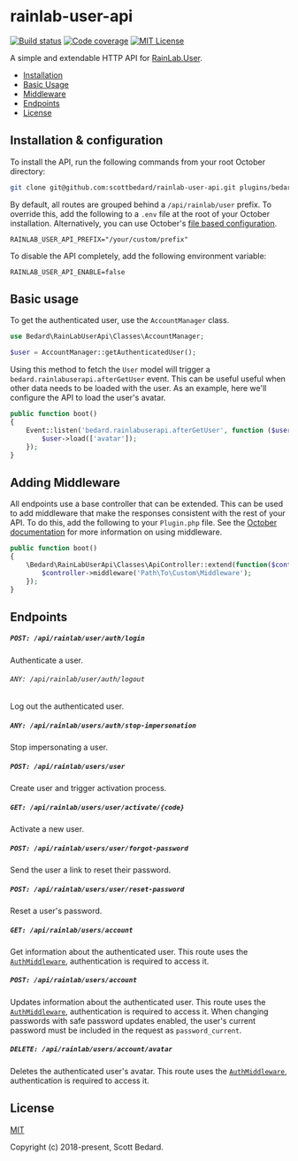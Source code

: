 # rainlab-user-api

[![Build status](https://img.shields.io/circleci/build/github/scottbedard/rainlab-user-api)](https://circleci.com/gh/scottbedard/rainlab-user-api)
[![Code coverage](https://img.shields.io/codecov/c/github/scottbedard/rainlab-user-api)](https://codecov.io/gh/scottbedard/rainlab-user-api)
[![MIT License](https://img.shields.io/github/license/scottbedard/rainlab-user-api?color=blue)](https://github.com/scottbedard/rainlab-user-api/blob/master/LICENSE)

A simple and extendable HTTP API for [RainLab.User](https://github.com/rainlab/user-plugin).

- [Installation](#installation--configuration)
- [Basic Usage](#basic-usage)
- [Middleware](#adding-middleware)
- [Endpoints](#endpoints)
- [License](#license)

## Installation & configuration

To install the API, run the following commands from your root October directory:

```bash
git clone git@github.com:scottbedard/rainlab-user-api.git plugins/bedard/rainlabuserapi
```

By default, all routes are grouped behind a `/api/rainlab/user` prefix. To override this, add the following to a `.env` file at the root of your October installation. Alternatively, you can use October's [file based configuration](https://octobercms.com/docs/plugin/settings#file-configuration).

```
RAINLAB_USER_API_PREFIX="/your/custom/prefix"
```

To disable the API completely, add the following environment variable:

```
RAINLAB_USER_API_ENABLE=false
```

## Basic usage

To get the authenticated user, use the `AccountManager` class.

```php
use Bedard\RainLabUserApi\Classes\AccountManager;

$user = AccountManager::getAuthenticatedUser();
```

Using this method to fetch the `User` model will trigger a `bedard.rainlabuserapi.afterGetUser` event. This can be useful useful when other data needs to be loaded with the user. As an example, here we'll configure the API to load the user's avatar.

```php
public function boot()
{
    Event::listen('bedard.rainlabuserapi.afterGetUser', function ($user) {
        $user->load(['avatar']);
    });
}
```

## Adding Middleware

All endpoints use a base controller that can be extended. This can be used to add middleware that make the responses consistent with the rest of your API. To do this, add the following to your `Plugin.php` file. See the [October documentation](https://octobercms.com/docs/plugin/registration#registering-middleware) for more information on using middleware.

```php
public function boot()
{
    \Bedard\RainLabUserApi\Classes\ApiController::extend(function($controller) {
        $controller->middleware('Path\To\Custom\Middleware');
    });
}
```

## Endpoints

##### `POST: /api/rainlab/user/auth/login`

Authenticate a user.

###### `ANY: /api/rainlab/user/auth/logout`

Log out the authenticated user.

##### `ANY: /api/rainlab/users/auth/stop-impersonation`

Stop impersonating a user.

##### `POST: /api/rainlab/users/user`

Create user and trigger activation process.

##### `GET: /api/rainlab/users/user/activate/{code}`

Activate a new user.

##### `POST: /api/rainlab/users/user/forgot-password`

Send the user a link to reset their password.

##### `POST: /api/rainlab/users/user/reset-password`

Reset a user's password.

##### `GET: /api/rainlab/users/account`

Get information about the authenticated user. This route uses the [`AuthMiddleware`](https://github.com/rainlab/user-plugin/blob/master/classes/AuthMiddleware.php), authentication is required to access it.

##### `POST: /api/rainlab/users/account`

Updates information about the authenticated user. This route uses the [`AuthMiddleware`](https://github.com/rainlab/user-plugin/blob/master/classes/AuthMiddleware.php), authentication is required to access it. When changing passwords with safe password updates enabled, the user's current password must be included in the request as `password_current`.

##### `DELETE: /api/rainlab/users/account/avatar`

Deletes the authenticated user's avatar. This route uses the [`AuthMiddleware`](https://github.com/rainlab/user-plugin/blob/master/classes/AuthMiddleware.php), authentication is required to access it.

## License

[MIT](https://github.com/scottbedard/rainlab-user-api/blob/master/LICENSE)

Copyright (c) 2018-present, Scott Bedard.
